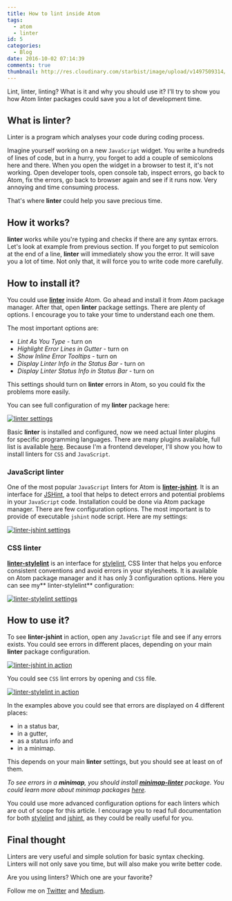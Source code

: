```yaml
---
title: How to lint inside Atom
tags:
  - atom
  - linter
id: 5
categories:
  - Blog
date: 2016-10-02 07:14:39
comments: true
thumbnail: http://res.cloudinary.com/starbist/image/upload/v1497509314/How-to-lint-inside-Atom_mmlauz.png
---
```


Lint, linter, linting? What is it and why you should use it? I'll try to show you how Atom linter packages could save you a lot of development time.

<!-- more -->

## What is linter?

Linter is a program which analyses your code during coding process.

Imagine yourself working on a new `JavaScript` widget. You write a hundreds of lines of code, but in a hurry, you forget to add a couple of semicolons here and there. When you open the widget in a browser to test it, it's not working. Open developer tools, open console tab, inspect errors, go back to Atom, fix the errors, go back to browser again and see if it runs now. Very annoying and time consuming process.

That's where **linter** could help you save precious time.

## How it works?

**linter** works while you're typing and checks if there are any syntax errors. Let's look at example from previous section. If you forget to put semicolon at the end of a line, **linter** will immediately show you the error. It will save you a lot of time. Not only that, it will force you to write code more carefully.

## How to install it?

You could use **[linter](https://atom.io/packages/linter)** inside Atom. Go ahead and install it from Atom package manager. After that, open **linter** package settings. There are plenty of options. I encourage you to take your time to understand each one them.

The most important options are:

*   _Lint As You Type_ - turn on
*   _Highlight Error Lines in Gutter_ - turn on
*   _Show Inline Error Tooltips_ - turn on
*   _Display Linter Info in the Status Bar_ - turn on
*   _Display Linter Status Info in Status Bar_ - turn on

This settings should turn on **linter** errors in Atom, so you could fix the problems more easily.

You can see full configuration of my **linter** package here:

[![linter settings](http://res.cloudinary.com/starbist/image/upload/v1497509500/linter-settings-full_nbolhs.png)](http://res.cloudinary.com/starbist/image/upload/v1497509500/linter-settings-full_nbolhs.png)

Basic **linter** is installed and configured, now we need actual linter plugins for specific programming languages. There are many plugins available, full list is available [here](http://atomlinter.github.io/). Because I'm a frontend developer, I'll show you how to install linters for `CSS` and `JavaScript`.

### JavaScript linter

One of the most popular `JavaScript` linters for Atom is **[linter-jshint](https://atom.io/packages/linter-jshint)**. It is an interface for [JSHint](http://jshint.com/), a tool that helps to detect errors and potential problems in your `JavaScript` code. Installation could be done via Atom package manager. There are few configuration options. The most important is to provide of executable `jshint` node script. Here are my settings:

[![linter-jshint settings](http://res.cloudinary.com/starbist/image/upload/v1497509331/linter-jshint-settings_h5zv2y.png)](http://res.cloudinary.com/starbist/image/upload/v1497509331/linter-jshint-settings_h5zv2y.png)

### CSS linter

[**linter-stylelint**](https://atom.io/packages/linter-stylelint) is an interface for [stylelint](http://stylelint.io/), CSS linter that helps you enforce consistent conventions and avoid errors in your stylesheets. It is available on Atom package manager and it has only 3 configuration options. Here you can see my** linter-stylelint** configuration:

[![linter-stylelint settings](http://res.cloudinary.com/starbist/image/upload/v1497509329/linter-stylelint-settings_dnig5o.png)](http://res.cloudinary.com/starbist/image/upload/v1497509329/linter-stylelint-settings_dnig5o.png)

## How to use it?

To see **linter-jshint** in action, open any `JavaScript` file and see if any errors exists. You could see errors in different places, depending on your main **linter** package configuration.

[![linter-jshint in action](http://res.cloudinary.com/starbist/image/upload/v1497509498/linter-jshint_zhwy7k.png)](http://res.cloudinary.com/starbist/image/upload/v1497509498/linter-jshint_zhwy7k.png)

You could see `CSS` lint errors by opening and `CSS` file.

[![linter-stylelint in action](http://res.cloudinary.com/starbist/image/upload/v1497509328/linter-stylelint_uzvqwj.png)](http://res.cloudinary.com/starbist/image/upload/v1497509328/linter-stylelint_uzvqwj.png)

In the examples above you could see that errors are displayed on 4 different places:

*   in a status bar,
*   in a gutter,
*   as a status info and
*   in a minimap.

This depends on your main **linter** settings, but you should see at least on of them.

_To see errors in a **minimap**, you should install [**minimap-linter**](https://atom.io/packages/minimap-linter) package. You could learn more about minimap packages [here](https://silvestarbistrovic.from.hr/en/articles/github-atom-minimap-packages/)._

You could use more advanced configuration options for each linters which are out of scope for this article. I encourage you to read full documentation for both [stylelint](https://github.com/stylelint/stylelint/blob/master/docs/user-guide.md) and [jshint](http://jshint.com/docs/), as they could be really useful for you.

## Final thought

Linters are very useful and simple solution for basic syntax checking. Linters will not only save you time, but will also make you write better code.

Are you using linters? Which one are your favorite?

Follow me on [Twitter](https://twitter.com/malimirkeccita) and [Medium](https://medium.com/@malimirkeccita).
